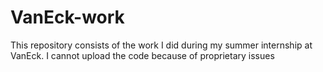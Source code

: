 # VanEck-work
This repository consists of the work I did during my summer internship at VanEck. I cannot upload the code because of proprietary issues
